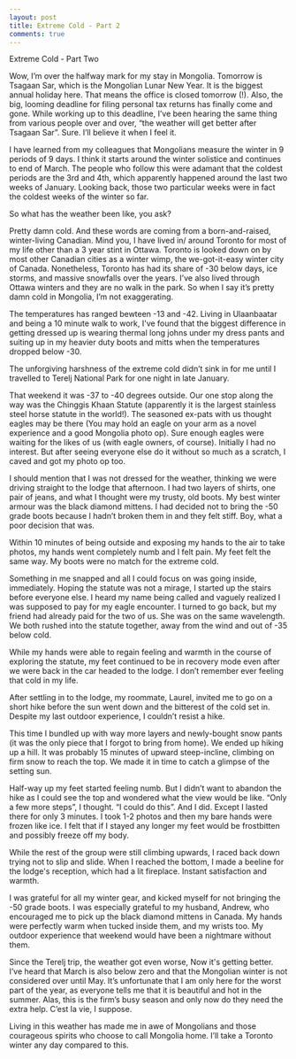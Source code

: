 ```yaml
---
layout: post
title: Extreme Cold - Part 2
comments: true
---
```


Extreme Cold - Part Two

Wow, I’m over the halfway mark for my stay in Mongolia. Tomorrow is Tsagaan Sar, which is the Mongolian Lunar New Year. It is the biggest annual holiday here. That means the office is closed tomorrow (!). Also, the big, looming deadline for filing personal tax returns has finally come and gone. While working up to this deadline, I’ve been hearing the same thing from various people over and over, “the weather will get better after Tsagaan Sar”. Sure. I’ll believe it when I feel it.

I have learned from my colleagues that Mongolians measure the winter in 9 periods of 9 days. I think it starts around the winter solistice and continues to end of March. The people who follow this were adamant that the coldest periods are the 3rd and 4th, which apparently happened around the last two weeks of January. Looking back, those two particular weeks were in fact the coldest  weeks of the winter so far.

So what has the weather been like, you ask?

Pretty damn cold. And these words are coming from a born-and-raised, winter-living Canadian. Mind you, I have lived in/ around Toronto for most of my life other than a 3 year stint in Ottawa. Toronto is looked down on by most other Canadian cities as a winter wimp, the we-got-it-easy winter city of Canada. Nonetheless, Toronto has had its share of -30 below days, ice storms, and massive snowfalls over the years. I’ve also lived through Ottawa winters and they are no walk in the park. So when I say it’s pretty damn cold in Mongolia, I’m not exaggerating.

The temperatures has ranged bewteen -13 and -42. Living in Ulaanbaatar and being a 10 minute walk to work, I've found that the biggest difference in getting dressed up is wearing thermal long johns under my dress pants and suiting up in my heavier duty boots and mitts when the temperatures dropped below -30.

The unforgiving harshness of the extreme cold didn’t sink in for me until I travelled to Terelj National Park for one night in late January.

That weekend it was -37 to -40 degrees outside. Our one stop along the way was the Chinggis Khaan Statute (apparently it is the largest stainless steel horse statute in the world!). The seasoned ex-pats with us thought eagles may be there (You may hold an eagle on your arm as a novel experience and a good Mongolia photo op). Sure enough eagles were waiting for the likes of us (with eagle owners, of course). Initially I had no interest. But after seeing everyone else do it without so much as a scratch, I caved and got my photo op too.

I should mention that I was not dressed for the weather, thinking we were driving straight to the lodge that afternoon. I had two layers of shirts, one pair of jeans, and what I thought were my trusty, old boots. My best winter armour was the black diamond mittens. I had decided not to bring the -50 grade boots because I hadn’t broken them in and they felt stiff. Boy, what a poor decision that was.

Within 10 minutes of being outside and exposing my hands to the air to take photos, my hands went completely numb and I felt pain. My feet felt the same way. My boots were no match for the extreme cold.

Something in me snapped and all I could focus on was going inside, immediately. Hoping the statute was not a mirage, I started up the stairs before everyone else. I heard my name being called and vaguely realized I was supposed to pay for my eagle encounter. I turned to go back, but my friend had already paid for the two of us. She was on the same wavelength. We both rushed into the statute together, away from the wind and out of -35 below cold.

While my hands were able to regain feeling and warmth in the course of exploring the statute, my feet continued to be in recovery mode even after we were back in the car headed to the lodge. I don’t remember ever feeling that cold in my life.

After settling in to the lodge, my roommate, Laurel, invited me to go on a short hike before the sun went down and the bitterest of the cold set in. Despite my last outdoor experience, I couldn’t resist a hike.

This time I bundled up with way more layers and newly-bought snow pants (it was the only piece that I forgot to bring from home). We ended up hiking up a hill. It was probably 15 minutes of upward steep-incline, climbing on firm snow to reach the top. We made it in time to catch a glimpse of the setting sun.

Half-way up my feet started feeling numb. But I didn’t want to abandon the hike as I could see the top and wondered what the view would be like. “Only a few more steps”, I thought. “I could do this”. And I did. Except I lasted there for only 3 minutes. I took 1-2 photos and then my bare hands were frozen like ice. I felt that if I stayed any longer my feet would be frostbitten and possibly freeze off my body.

While the rest of the group were still climbing upwards, I raced back down trying not to slip and slide. When I reached the bottom, I made a beeline for the lodge's reception, which had a lit fireplace. Instant satisfaction and warmth.

I was grateful for all my winter gear, and kicked myself for not bringing the -50 grade boots. I was especially grateful to my husband, Andrew, who encouraged me to pick up the black diamond mittens in Canada. My hands were perfectly warm when tucked inside them, and my wrists too. My outdoor experience that weekend would have been a nightmare without them.

Since the Terelj trip, the weather got even worse, Now it's getting better. I’ve heard that March is also below zero and that the Mongolian winter is not considered over until May. It’s unfortunate that I am only here for the worst part of the year, as everyone tells me that it is beautiful and hot in the summer. Alas, this is the firm’s busy season and only now do they need the extra help. C’est la vie, I suppose.

Living in this weather has made me in awe of Mongolians and those courageous spirits who choose to call Mongolia home. I’ll take a Toronto winter any day compared to this.
